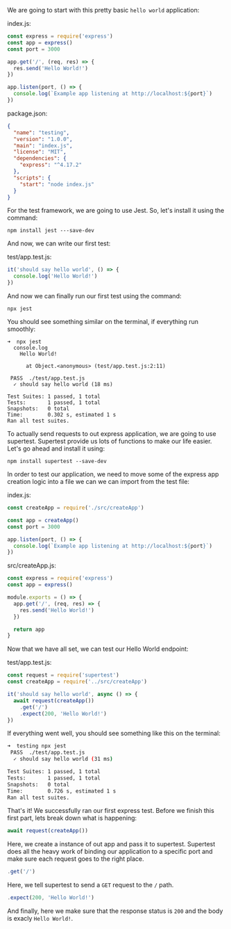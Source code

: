 We are going to start with this pretty basic `hello world` application:

index.js:

```javascript
const express = require('express')
const app = express()
const port = 3000

app.get('/', (req, res) => {
  res.send('Hello World!')
})

app.listen(port, () => {
  console.log(`Example app listening at http://localhost:${port}`)
})
```

package.json:

```json
{
  "name": "testing",
  "version": "1.0.0",
  "main": "index.js",
  "license": "MIT",
  "dependencies": {
    "express": "^4.17.2"
  },
  "scripts": {
    "start": "node index.js"
  }
}
```

For the test framework, we are going to use Jest. So, let's install it
using the command:

```shell
npm install jest ---save-dev
```

And now, we can write our first test:

test/app.test.js:

```javascript
it('should say hello world', () => {
  console.log('Hello World!')
})
```

And now we can finally run our first test using the command:

```shell
npx jest
```

You should see something similar on the terminal, if everything run smoothly:

```
➜  npx jest
  console.log
    Hello World!

      at Object.<anonymous> (test/app.test.js:2:11)

 PASS  ./test/app.test.js
  ✓ should say hello world (18 ms)

Test Suites: 1 passed, 1 total
Tests:       1 passed, 1 total
Snapshots:   0 total
Time:        0.302 s, estimated 1 s
Ran all test suites.
```

To actually send requests to out express application, we are going
to use supertest. Supertest provide us lots of functions to make our life easier.
Let's go ahead and install it using:

```shell
npm install supertest --save-dev
```

In order to test our application, we need to move some of the express app
creation logic into a file we can we can import from the test file:

index.js:

```javascript
const createApp = require('./src/createApp')

const app = createApp()
const port = 3000

app.listen(port, () => {
  console.log(`Example app listening at http://localhost:${port}`)
})
```

src/createApp.js:

```javascript
const express = require('express')
const app = express()

module.exports = () => {
  app.get('/', (req, res) => {
    res.send('Hello World!')
  })

  return app
}
```

Now that we have all set, we can test our Hello World endpoint:

test/app.test.js:

```javascript
const request = require('supertest')
const createApp = require('../src/createApp')

it('should say hello world', async () => {
  await request(createApp())
    .get('/')
    .expect(200, 'Hello World!')
})
```

If everything went well, you should see something like this on the terminal:

```bash
➜  testing npx jest
 PASS  ./test/app.test.js
  ✓ should say hello world (31 ms)

Test Suites: 1 passed, 1 total
Tests:       1 passed, 1 total
Snapshots:   0 total
Time:        0.726 s, estimated 1 s
Ran all test suites.
```

That's it! We successfully ran our first express test.
Before we finish this first part, lets break down what is happening:

```javascript
await request(createApp())
```

Here, we create a instance of out app and pass it to supertest.
Supertest does all the heavy work of binding our application to
a specific port and make sure each request goes to the right place.

```javascript
.get('/')
```

Here, we tell supertest to send a `GET` request to the `/` path.

```javascript
.expect(200, 'Hello World!')
```

And finally, here we make sure that the response status is `200` and
the body is exacly `Hello World!`.

